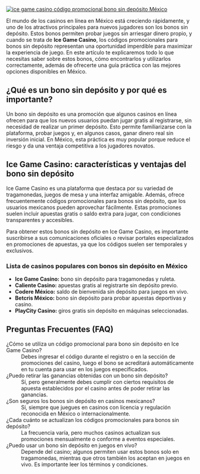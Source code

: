 [![ice game casino código promocional bono sin depósito México](https://123-caf.pages.dev/gitsignup.png)](https://vrmoo.ru/Bt82HjjY)

<p>El mundo de los casinos en línea en México está creciendo rápidamente, y uno de los atractivos principales para nuevos jugadores son los bonos sin depósito. Estos bonos permiten probar juegos sin arriesgar dinero propio, y cuando se trata de <strong>Ice Game Casino</strong>, los códigos promocionales para bonos sin depósito representan una oportunidad imperdible para maximizar la experiencia de juego. En este artículo te explicaremos todo lo que necesitas saber sobre estos bonos, cómo encontrarlos y utilizarlos correctamente, además de ofrecerte una guía práctica con las mejores opciones disponibles en México.</p>  <h2>¿Qué es un bono sin depósito y por qué es importante?</h2> <p>Un bono sin depósito es una promoción que algunos casinos en línea ofrecen para que los nuevos usuarios puedan jugar gratis al registrarse, sin necesidad de realizar un primer depósito. Esto permite familiarizarse con la plataforma, probar juegos y, en algunos casos, ganar dinero real sin inversión inicial. En México, esta práctica es muy popular porque reduce el riesgo y da una ventaja competitiva a los jugadores novatos.</p>  <h2>Ice Game Casino: características y ventajas del bono sin depósito</h2> <p>Ice Game Casino es una plataforma que destaca por su variedad de tragamonedas, juegos de mesa y una interfaz amigable. Además, ofrece frecuentemente códigos promocionales para bonos sin depósito, que los usuarios mexicanos pueden aprovechar fácilmente. Estas promociones suelen incluir apuestas gratis o saldo extra para jugar, con condiciones transparentes y accesibles.</p> <p>Para obtener estos bonos sin depósito en Ice Game Casino, es importante suscribirse a sus comunicaciones oficiales o revisar portales especializados en promociones de apuestas, ya que los códigos suelen ser temporales y exclusivos.</p>  <h3>Lista de casinos populares con bonos sin depósito en México</h3> <ul>   <li><strong>Ice Game Casino:</strong> bono sin depósito para tragamonedas y ruleta.</li>   <li><strong>Caliente Casino:</strong> apuestas gratis al registrarte sin depósito previo.</li>   <li><strong>Codere México:</strong> saldo de bienvenida sin depósito para juegos en vivo.</li>   <li><strong>Betcris México:</strong> bono sin depósito para probar apuestas deportivas y casino.</li>   <li><strong>PlayCity Casino:</strong> giros gratis sin depósito en máquinas seleccionadas.</li> </ul>  <h2>Preguntas Frecuentes (FAQ)</h2> <dl>   <dt>¿Cómo se utiliza un código promocional para bono sin depósito en Ice Game Casino?</dt>   <dd>Debes ingresar el código durante el registro o en la sección de promociones del casino, luego el bono se acreditará automáticamente en tu cuenta para usar en los juegos especificados.</dd>      <dt>¿Puedo retirar las ganancias obtenidas con un bono sin depósito?</dt>   <dd>Sí, pero generalmente debes cumplir con ciertos requisitos de apuesta establecidos por el casino antes de poder retirar las ganancias.</dd>      <dt>¿Son seguros los bonos sin depósito en casinos mexicanos?</dt>   <dd>Sí, siempre que juegues en casinos con licencia y regulación reconocida en México o internacionalmente.</dd>      <dt>¿Cada cuánto se actualizan los códigos promocionales para bonos sin depósito?</dt>   <dd>La frecuencia varía, pero muchos casinos actualizan sus promociones mensualmente o conforme a eventos especiales.</dd>      <dt>¿Puedo usar un bono sin depósito en juegos en vivo?</dt>   <dd>Depende del casino; algunos permiten usar estos bonos solo en tragamonedas, mientras que otros también los aceptan en juegos en vivo. Es importante leer los términos y condiciones.</dd> </dl>